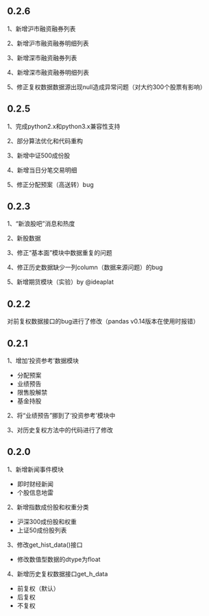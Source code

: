 0.2.6
-----------
1、新增沪市融资融券列表

2、新增沪市融资融券明细列表

3、新增深市融资融券列表

4、新增深市融资融券明细列表

5、修正复权数据数据源出现null造成异常问题（对大约300个股票有影响）


0.2.5
-----------
1、完成python2.x和python3.x兼容性支持

2、部分算法优化和代码重构

3、新增中证500成份股

4、新增当日分笔交易明细

5、修正分配预案（高送转）bug



0.2.3
-----------
1、“新浪股吧”消息和热度

2、新股数据

3、修正“基本面”模块中数据重复的问题

4、修正历史数据缺少一列column（数据来源问题）的bug

5、新增期货模块（实验）by @ideaplat




0.2.2
--------
对前复权数据接口的bug进行了修改（pandas v0.14版本在使用时报错）

0.2.1
--------
1、增加‘投资参考’数据模块

- 分配预案
- 业绩预告
- 限售股解禁
- 基金持股


2、将“业绩预告”挪到了‘投资参考’模块中

3、对历史复权方法中的代码进行了修改


0.2.0
--------
1、新增新闻事件模块

- 即时财经新闻
- 个股信息地雷

2、新增指数成份股和权重分类

- 沪深300成份股和权重
- 上证50成份股列表


3、修改get\_hist_data()接口

- 修改数值型数据的dtype为float

4、新增历史复权数据接口get\_h_data

- 前复权（默认）
- 后复权
- 不复权

